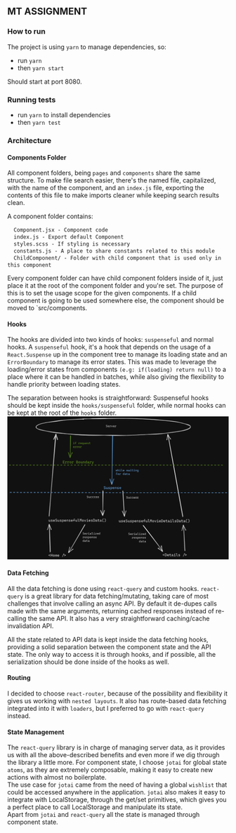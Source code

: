 ## MT ASSIGNMENT
 
### How to run
 
The project is using `yarn` to manage dependencies, so:
 
- run `yarn`
- then `yarn start`
 
Should start at port 8080.
 
### Running tests
 
- run `yarn` to install dependencies
- then `yarn test`

### Architecture
 
#### Components Folder
 
All component folders, being `pages` and `components` share the same structure. To make file search easier, there's the named file, capitalized, with the name of the component, and an `index.js` file, exporting the contents of this file to make imports cleaner while keeping search results clean.
 
A component folder contains:
```
  Component.jsx - Component code
  index.js - Export default Component
  styles.scss - If styling is necessary
  constants.js - A place to share constants related to this module
  ChildComponent/ - Folder with child component that is used only in this component
```
 
Every component folder can have child component folders inside of it, just place it at the root of the component folder and you're set. The purpose of this is to set the usage scope for the given components. If a child component is going to be used somewhere else, the component should be moved to `src/components.
 
#### Hooks
 
The hooks are divided into two kinds of hooks: `suspenseful` and normal hooks. A `suspenseful` hook, it's a hook that depends on the usage of a `React.Suspense` up in the component tree to manage its loading state and an `ErrorBoundary` to manage its error states. This was made to leverage the loading/error states from components `(e.g: if(loading) return null)` to a place where it can be handled in batches, while also giving the flexibility to handle priority between loading states.
 
The separation between hooks is straightforward:
Suspenseful hooks should be kept inside the `hooks/suspenseful` folder, while normal hooks can be kept at the root of the `hooks` folder.
![Data flow with suspense and error boundaries](./docs/data-flow-suspense.png)
 
#### Data Fetching
 
All the data fetching is done using `react-query` and custom hooks. `react-query` is a great library for data fetching/mutating, taking care of most challenges that involve calling an async API. By default it de-dupes calls made with the same arguments, returning cached responses instead of re-calling the same API. It also has a very straightforward caching/cache invalidation API.
 
All the state related to API data is kept inside the data fetching hooks, providing a solid separation between the component state and the API state. The only way to access it is through hooks, and if possible, all the serialization should be done inside of the hooks as well.
 
#### Routing
 
I decided to choose `react-router`, because of the possibility and flexibility it gives us working with `nested layouts`. It also has route-based data fetching integrated into it with `loaders`, but I preferred to go with `react-query` instead.
 
#### State Management
 
The `react-query` library is in charge of managing server data, as it provides us with all the above-described benefits and even more if we dig through the library a little more. For component state, I choose `jotai` for global state `atoms`, as they are extremely composable, making it easy to create new actions with almost no boilerplate. <br />
The use case for `jotai` came from the need of having a global `wishlist` that could be accessed anywhere in the application. `jotai` also makes it easy to integrate with LocalStorage, through the get/set primitives, which gives you a perfect place to call LocalStorage and manipulate its state. <br>
Apart from `jotai` and `react-query` all the state is managed through component state.
 
